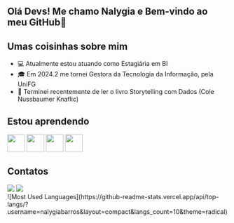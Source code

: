 ## Olá Devs! Me chamo Nalygia e Bem-vindo ao meu GitHub👋

## Umas coisinhas sobre mim

- :computer: Atualmente estou atuando como Estagiária em BI
- :mortar_board: Em 2024.2 me tornei Gestora da Tecnologia da Informação, pela UniFG
- :bookmark: Terminei recentemente de ler o livro Storytelling com Dados (Cole Nussbaumer Knaflic)

## Estou aprendendo

<img src="https://logohistory.net/wp-content/uploads/2023/05/Power-BI-Symbol.png" width="40" height="40"/> <img src="https://cdn.jsdelivr.net/gh/devicons/devicon@latest/icons/postgresql/postgresql-original.svg" width="40" height="40"/> <img src="https://cdn.jsdelivr.net/gh/devicons/devicon@latest/icons/visualstudio/visualstudio-original.svg" width="40" height="40"/> <img src="https://icones.pro/wp-content/uploads/2021/06/icone-github-rose.png" width="40" height="40"/> 

## Contatos

<div>
<a href="mailto:contato@nalygiabarros"><img loading="lazy" src="https://img.shields.io/badge/Gmail-D14836?style=for-the-badge&logo=gmail&logoColor=white" target="_blank"></a>
<a href="https://www.linkedin.com/in/nalygia-barros" target="_blank"><img loading="lazy" src="https://img.shields.io/badge/-LinkedIn-%230077B5?style=for-the-badge&logo=linkedin&logoColor=white" target="_blank"></a>   
</div>

<div> 
![Most Used Languages](https://github-readme-stats.vercel.app/api/top-langs/?username=nalygiabarros&layout=compact&langs_count=10&theme=radical)
</div>
